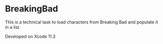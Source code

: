 # BreakingBad

This is a technical task to load characters from Breaking Bad and populate it in a list.

Developed on Xcode 11.3